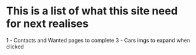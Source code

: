 # This is a list of what this site need for next realises

 1 - Contacts and Wanted pages to complete
 3 - Cars imgs to expand when clicked 